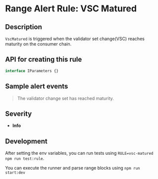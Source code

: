 # Range Alert Rule: VSC Matured

## Description

`VscMatured` is triggered when the validator set change(VSC) reaches maturity on the consumer chain.

## API for creating this rule

```typescript
interface IParameters {}
```

## Sample alert events

> The validator change set has reached maturity.

## Severity

- **Info**

## Development

After setting the env variables, you can run tests using `RULE=vsc-matured npm run test:rule`.

You can execute the runner and parse range blocks using `npm run start:dev`

